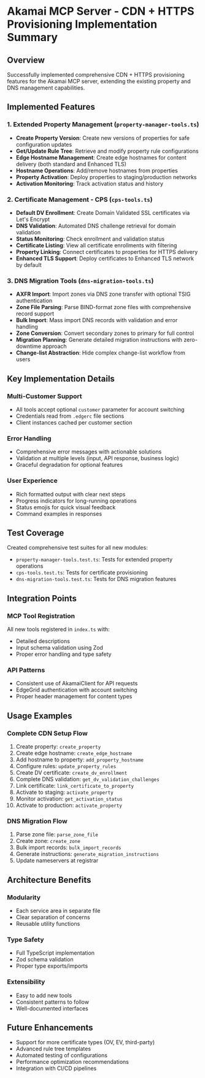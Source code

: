 # Akamai MCP Server - CDN + HTTPS Provisioning Implementation Summary

## Overview
Successfully implemented comprehensive CDN + HTTPS provisioning features for the Akamai MCP server, extending the existing property and DNS management capabilities.

## Implemented Features

### 1. Extended Property Management (`property-manager-tools.ts`)
- **Create Property Version**: Create new versions of properties for safe configuration updates
- **Get/Update Rule Tree**: Retrieve and modify property rule configurations 
- **Edge Hostname Management**: Create edge hostnames for content delivery (both standard and Enhanced TLS)
- **Hostname Operations**: Add/remove hostnames from properties
- **Property Activation**: Deploy properties to staging/production networks
- **Activation Monitoring**: Track activation status and history

### 2. Certificate Management - CPS (`cps-tools.ts`)
- **Default DV Enrollment**: Create Domain Validated SSL certificates via Let's Encrypt
- **DNS Validation**: Automated DNS challenge retrieval for domain validation
- **Status Monitoring**: Check enrollment and validation status
- **Certificate Listing**: View all certificate enrollments with filtering
- **Property Linking**: Connect certificates to properties for HTTPS delivery
- **Enhanced TLS Support**: Deploy certificates to Enhanced TLS network by default

### 3. DNS Migration Tools (`dns-migration-tools.ts`)
- **AXFR Import**: Import zones via DNS zone transfer with optional TSIG authentication
- **Zone File Parsing**: Parse BIND-format zone files with comprehensive record support
- **Bulk Import**: Mass import DNS records with validation and error handling
- **Zone Conversion**: Convert secondary zones to primary for full control
- **Migration Planning**: Generate detailed migration instructions with zero-downtime approach
- **Change-list Abstraction**: Hide complex change-list workflow from users

## Key Implementation Details

### Multi-Customer Support
- All tools accept optional `customer` parameter for account switching
- Credentials read from `.edgerc` file sections
- Client instances cached per customer section

### Error Handling
- Comprehensive error messages with actionable solutions
- Validation at multiple levels (input, API response, business logic)
- Graceful degradation for optional features

### User Experience
- Rich formatted output with clear next steps
- Progress indicators for long-running operations
- Status emojis for quick visual feedback
- Command examples in responses

## Test Coverage
Created comprehensive test suites for all new modules:
- `property-manager-tools.test.ts`: Tests for extended property operations
- `cps-tools.test.ts`: Tests for certificate provisioning
- `dns-migration-tools.test.ts`: Tests for DNS migration features

## Integration Points

### MCP Tool Registration
All new tools registered in `index.ts` with:
- Detailed descriptions
- Input schema validation using Zod
- Proper error handling and type safety

### API Patterns
- Consistent use of AkamaiClient for API requests
- EdgeGrid authentication with account switching
- Proper header management for content types

## Usage Examples

### Complete CDN Setup Flow
1. Create property: `create_property`
2. Create edge hostname: `create_edge_hostname` 
3. Add hostname to property: `add_property_hostname`
4. Configure rules: `update_property_rules`
5. Create DV certificate: `create_dv_enrollment`
6. Complete DNS validation: `get_dv_validation_challenges`
7. Link certificate: `link_certificate_to_property`
8. Activate to staging: `activate_property`
9. Monitor activation: `get_activation_status`
10. Activate to production: `activate_property`

### DNS Migration Flow
1. Parse zone file: `parse_zone_file`
2. Create zone: `create_zone`
3. Bulk import records: `bulk_import_records`
4. Generate instructions: `generate_migration_instructions`
5. Update nameservers at registrar

## Architecture Benefits

### Modularity
- Each service area in separate file
- Clear separation of concerns
- Reusable utility functions

### Type Safety
- Full TypeScript implementation
- Zod schema validation
- Proper type exports/imports

### Extensibility
- Easy to add new tools
- Consistent patterns to follow
- Well-documented interfaces

## Future Enhancements
- Support for more certificate types (OV, EV, third-party)
- Advanced rule tree templates
- Automated testing of configurations
- Performance optimization recommendations
- Integration with CI/CD pipelines